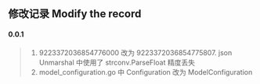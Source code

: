 ## 修改记录 Modify the record


#### 0.0.1
> 1. 9223372036854776000 改为 9223372036854775807. json Unmarshal 中使用了 strconv.ParseFloat 精度丢失
> 2. model_configuration.go 中 Configuration 改为 ModelConfiguration